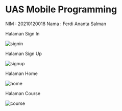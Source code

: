 # UAS Mobile Programming

NIM     : 20210120018
Nama    : Ferdi Ananta Salman


Halaman Sign In


![signin](https://github.com/ferdianantasalman/UAS_MOBILE-PROGRAMMING_FERDI-ANANTA-SALMAN_TI_20210120018/assets/89559526/6d6f4f05-f0d3-4193-b955-e04ab8ec6f1a)


Halaman Sign Up

![signup](https://github.com/ferdianantasalman/UAS_MOBILE-PROGRAMMING_FERDI-ANANTA-SALMAN_TI_20210120018/assets/89559526/0d8fa99f-5959-43f0-9e52-cd920012b192)


Halaman Home

![home](https://github.com/ferdianantasalman/UAS_MOBILE-PROGRAMMING_FERDI-ANANTA-SALMAN_TI_20210120018/assets/89559526/7184b434-3c00-407e-aa78-06f838f7ecb2)


Halaman Course

![course](https://github.com/ferdianantasalman/UAS_MOBILE-PROGRAMMING_FERDI-ANANTA-SALMAN_TI_20210120018/assets/89559526/726a4a50-fa2f-44eb-a8da-11b2a9108ce3)


